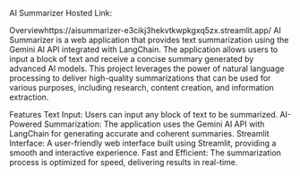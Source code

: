 AI Summarizer
Hosted Link: 

Overviewhttps://aisummarizer-e3cikj3hekvtkwpkgxq5zx.streamlit.app/
AI Summarizer is a web application that provides text summarization using the Gemini AI API integrated with LangChain. The application allows users to input a block of text and receive a concise summary generated by advanced AI models. This project leverages the power of natural language processing to deliver high-quality summarizations that can be used for various purposes, including research, content creation, and information extraction.

Features
Text Input: Users can input any block of text to be summarized.
AI-Powered Summarization: The application uses the Gemini AI API with LangChain for generating accurate and coherent summaries.
Streamlit Interface: A user-friendly web interface built using Streamlit, providing a smooth and interactive experience.
Fast and Efficient: The summarization process is optimized for speed, delivering results in real-time.
